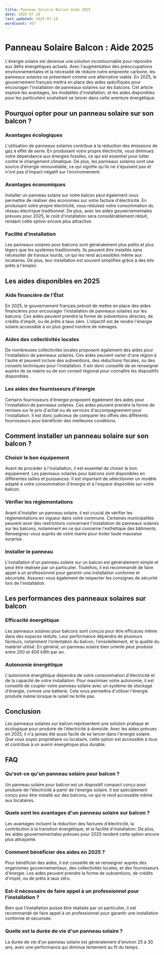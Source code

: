 ```yaml
---
title: Panneau Solaire Balcon Aide 2025
date: 2025-07-18
last_updated: 2025-07-18
wordcount: 957
---
```


# Panneau Solaire Balcon : Aide 2025

L'énergie solaire est devenue une solution incontournable pour répondre aux défis énergétiques actuels. Avec l'augmentation des préoccupations environnementales et la nécessité de réduire notre empreinte carbone, les panneaux solaires se présentent comme une alternative viable. En 2025, le gouvernement français mettra en place des aides spécifiques pour encourager l'installation de panneaux solaires sur les balcons. Cet article explore les avantages, les modalités d'installation, et les aides disponibles pour les particuliers souhaitant se lancer dans cette aventure énergétique.

## Pourquoi opter pour un panneau solaire sur son balcon ?

### Avantages écologiques

L'utilisation de panneaux solaires contribue à la réduction des émissions de gaz à effet de serre. En produisant votre propre électricité, vous diminuez votre dépendance aux énergies fossiles, ce qui est essentiel pour lutter contre le changement climatique. De plus, les panneaux solaires sont une source d'énergie renouvelable, ce qui signifie qu'ils ne s'épuisent pas et n'ont pas d'impact négatif sur l'environnement.

### Avantages économiques

Installer un panneau solaire sur votre balcon peut également vous permettre de réaliser des économies sur votre facture d'électricité. En produisant votre propre électricité, vous réduisez votre consommation du réseau électrique traditionnel. De plus, avec les aides gouvernementales prévues pour 2025, le coût d'installation sera considérablement réduit, rendant cette option encore plus attractive.

### Facilité d'installation

Les panneaux solaires pour balcons sont généralement plus petits et plus légers que les systèmes traditionnels. Ils peuvent être installés sans nécessiter de travaux lourds, ce qui les rend accessibles même aux locataires. De plus, leur installation est souvent simplifiée grâce à des kits prêts à l'emploi.

## Les aides disponibles en 2025

### Aide financière de l'État

En 2025, le gouvernement français prévoit de mettre en place des aides financières pour encourager l'installation de panneaux solaires sur les balcons. Ces aides peuvent prendre la forme de subventions directes, de crédits d'impôt, ou de prêts à taux zéro. L'objectif est de rendre l'énergie solaire accessible à un plus grand nombre de ménages.

### Aides des collectivités locales

De nombreuses collectivités locales proposent également des aides pour l'installation de panneaux solaires. Ces aides peuvent varier d'une région à l'autre et peuvent inclure des subventions, des réductions fiscales, ou des conseils techniques pour l'installation. Il est donc conseillé de se renseigner auprès de sa mairie ou de son conseil régional pour connaître les dispositifs disponibles.

### Les aides des fournisseurs d'énergie

Certains fournisseurs d'énergie proposent également des aides pour l'installation de panneaux solaires. Ces aides peuvent prendre la forme de remises sur le prix d'achat ou de services d'accompagnement pour l'installation. Il est donc judicieux de comparer les offres des différents fournisseurs pour bénéficier des meilleures conditions.

## Comment installer un panneau solaire sur son balcon ?

### Choisir le bon équipement

Avant de procéder à l'installation, il est essentiel de choisir le bon équipement. Les panneaux solaires pour balcons sont disponibles en différentes tailles et puissances. Il est important de sélectionner un modèle adapté à votre consommation d'énergie et à l'espace disponible sur votre balcon.

### Vérifier les réglementations

Avant d'installer un panneau solaire, il est crucial de vérifier les réglementations en vigueur dans votre commune. Certaines municipalités peuvent avoir des restrictions concernant l'installation de panneaux solaires sur les balcons, notamment en ce qui concerne l'esthétique des bâtiments. Renseignez-vous auprès de votre mairie pour éviter toute mauvaise surprise.

### Installer le panneau

L'installation d'un panneau solaire sur un balcon est généralement simple et peut être réalisée par un particulier. Toutefois, il est recommandé de faire appel à un professionnel pour garantir une installation conforme et sécurisée. Assurez-vous également de respecter les consignes de sécurité lors de l'installation.

## Les performances des panneaux solaires sur balcon

### Efficacité énergétique

Les panneaux solaires pour balcons sont conçus pour être efficaces même dans des espaces réduits. Leur performance dépendra de plusieurs facteurs, notamment l'orientation du balcon, l'ensoleillement, et la qualité du matériel utilisé. En général, un panneau solaire bien orienté peut produire entre 200 et 400 kWh par an.

### Autonomie énergétique

L'autonomie énergétique dépendra de votre consommation d'électricité et de la capacité de votre installation. Pour maximiser votre autonomie, il est conseillé de coupler votre panneau solaire avec un système de stockage d'énergie, comme une batterie. Cela vous permettra d'utiliser l'énergie produite même lorsque le soleil ne brille pas.

## Conclusion

Les panneaux solaires sur balcon représentent une solution pratique et écologique pour produire de l'électricité à domicile. Avec les aides prévues en 2025, il n'a jamais été aussi facile de se lancer dans l'énergie solaire. Que vous soyez propriétaire ou locataire, cette option est accessible à tous et contribue à un avenir énergétique plus durable.

## FAQ

### Qu'est-ce qu'un panneau solaire pour balcon ?

Un panneau solaire pour balcon est un dispositif compact conçu pour produire de l'électricité à partir de l'énergie solaire. Il est spécialement conçu pour être installé sur des balcons, ce qui le rend accessible même aux locataires.

### Quels sont les avantages d'un panneau solaire sur balcon ?

Les avantages incluent la réduction des factures d'électricité, la contribution à la transition énergétique, et la facilité d'installation. De plus, les aides gouvernementales prévues pour 2025 rendent cette option encore plus attrayante.

### Comment bénéficier des aides en 2025 ?

Pour bénéficier des aides, il est conseillé de se renseigner auprès des organismes gouvernementaux, des collectivités locales, et des fournisseurs d'énergie. Les aides peuvent prendre la forme de subventions, de crédits d'impôt, ou de prêts à taux zéro.

### Est-il nécessaire de faire appel à un professionnel pour l'installation ?

Bien que l'installation puisse être réalisée par un particulier, il est recommandé de faire appel à un professionnel pour garantir une installation conforme et sécurisée.

### Quelle est la durée de vie d'un panneau solaire ?

La durée de vie d'un panneau solaire est généralement d'environ 25 à 30 ans, avec une performance qui diminue lentement au fil du temps.